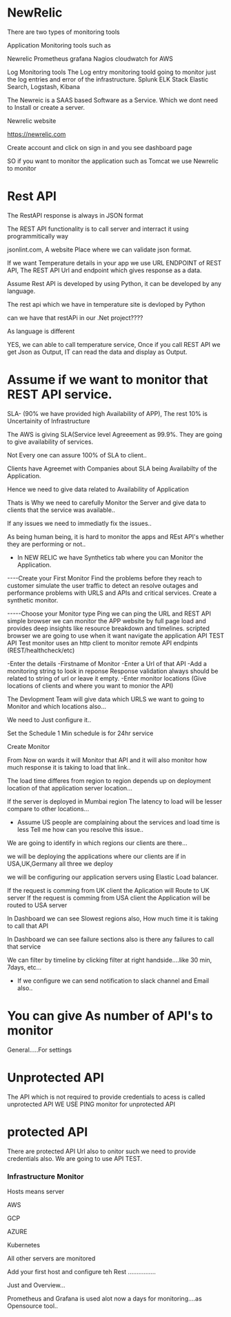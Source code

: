# NewRelic

There are two types of monitoring tools 

Application Monitoring tools such as 

Newrelic
Prometheus
grafana
Nagios
cloudwatch for AWS

Log Monitoring tools
The Log entry monitoring toold going to monitor just the log entries and error of the infrastructure.
Splunk
ELK Stack 
Elastic Search, Logstash, Kibana

The Newreic is a SAAS based Software as a Service.
Which we dont need to Install or create a server.

Newrelic website

https://newrelic.com

Create account and click on sign in and you see dashboard page 

SO if you want to monitor the application such as Tomcat we use Newrelic to monitor

# Rest API

The RestAPI response is always in JSON format

The REST API functionality is to call server and interract it using programmitically way

jsonlint.com, A website Place where we can validate json format.

If we want Temperature details in your app we use URL ENDPOINT of REST API, The REST API Url and endpoint which gives response as a data.

Assume Rest API is developed by using Python, it can be developed by any language.

The rest api which we have in temperature site is devloped by Python

can we have that restAPi in our .Net project????

As language is different

YES, we can able to call temperature service, Once if you call REST API we get Json as Output, IT can read the data and display as Output.

# Assume if we want to monitor that REST API service.

SLA- (90% we have provided high Availability of APP), The rest 10% is Uncertainity of Infrastructure

The AWS is giving SLA(Service level Agreeement as 99.9%. They are going to give availability of services.

Not Every one can assure 100% of SLA to client..

Clients have Agreemet with Companies about SLA being Availabilty of the Application.

Hence we need to give data related to Availability of Application

Thats is Why we need to carefully Monitor the Server and give data to clients that the service was available..

If any issues we need to immediatly fix the issues..

As being human being, it is hard to monitor the apps and REst API's whether they are performing or not..

* In NEW RELIC we have Synthetics tab where you can Monitor the Application.

----Create your First Monitor
Find the problems before they reach to customer 
simulate the user traffic to detect an resolve outages and performance problems with URLS and APIs and critical services. Create a synthetic monitor.

-----Choose your Monitor type
Ping                           we can ping the URL and REST API
simple browser                 we can monitor the APP website by full page load and provides deep insights like resource breakdown and timelines.
scripted browser               we are going to use when it want navigate the application
API TEST                       API Test monitor uses an http client to monitor remote API endpints (REST/healthcheck/etc)


-Enter the details
-Firstname of Monitor 
-Enter a Url of that API
-Add a monitoring string to look in reponse       Response validation always should be related to string of url or leave it empty.
-Enter monitor locations                         (Give locations of clients and where you want to monior the API)

The Devlopment Team will give data which URLS we want to going to Monitor and which locations also...

We need to Just configure it..

Set the Schedule
1 Min schedule is for 24hr service

Create Monitor

From Now on wards it will Monitor that API and it will also monitor how much response it is taking to load that link..

The load time differes from region to region depends up on deployment location of that application server location...

If the server is deployed in Mumbai region The latency to load will be lesser compare to other locations...

* Assume US people are complaining about the services and load time is less 
 Tell me how can you resolve this issue..

 We are going to identify in which regions our clients are there...

 we will be deploying the applications where our clients are if in USA,UK,Germany all three we deploy

 we will be configuring our application servers using Elastic Load balancer.

 If the request is comming from UK client the Aplication will Route to UK server
 If the request is comming from USA client the Application will be routed to USA server


In Dashboard we can see Slowest regions also, How much time it is taking to call that API

In Dashboard we can see failure sections also is there any failures to call that service

We can filter by timeline by clicking filter at right handside....like 30 min, 7days, etc...

* If we configure we can send notification to slack channel and Email also..

# You can give As number of API's to monitor

General.....For settings 

# Unprotected API
 The API which is not required to provide credentials to acess is called unprotected API
WE USE PING monitor for unprotected API

# protected API
There are protected API Url also to onitor such we need to provide credentials also.
We are going to use API TEST.

### Infrastructure Monitor

Hosts means server

AWS

GCP

AZURE

Kubernetes 

All other servers are monitored

Add your first host and configure teh Rest ................


Just and Overview...


Prometheus and Grafana is used alot now a days for monitoring....as Opensource tool..





 

